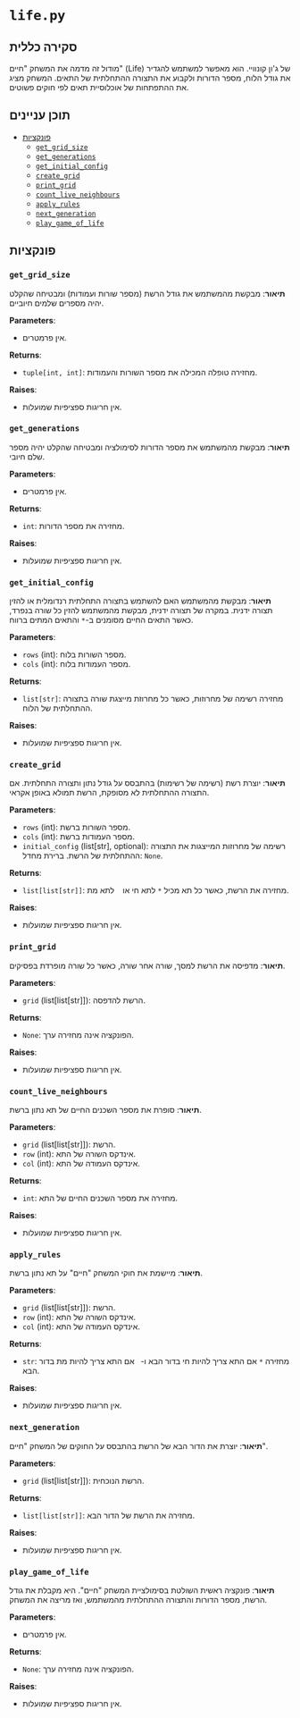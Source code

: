 # `life.py`

## סקירה כללית

מודול זה מדמה את המשחק "חיים" (Life) של ג'ון קונוויי. הוא מאפשר למשתמש להגדיר את גודל הלוח, מספר הדורות ולקבוע את התצורה ההתחלתית של התאים. המשחק מציג את ההתפתחות של אוכלוסיית תאים לפי חוקים פשוטים.

## תוכן עניינים

- [פונקציות](#פונקציות)
  - [`get_grid_size`](#get_grid_size)
  - [`get_generations`](#get_generations)
  - [`get_initial_config`](#get_initial_config)
  - [`create_grid`](#create_grid)
  - [`print_grid`](#print_grid)
  - [`count_live_neighbours`](#count_live_neighbours)
  - [`apply_rules`](#apply_rules)
  - [`next_generation`](#next_generation)
  - [`play_game_of_life`](#play_game_of_life)

## פונקציות

### `get_grid_size`

**תיאור**:
מבקשת מהמשתמש את גודל הרשת (מספר שורות ועמודות) ומבטיחה שהקלט יהיה מספרים שלמים חיוביים.

**Parameters**:
- אין פרמטרים.

**Returns**:
- `tuple[int, int]`: מחזירה טופלה המכילה את מספר השורות והעמודות.

**Raises**:
- אין חריגות ספציפיות שמועלות.

### `get_generations`

**תיאור**:
מבקשת מהמשתמש את מספר הדורות לסימולציה ומבטיחה שהקלט יהיה מספר שלם חיובי.

**Parameters**:
- אין פרמטרים.

**Returns**:
- `int`: מחזירה את מספר הדורות.

**Raises**:
- אין חריגות ספציפיות שמועלות.

### `get_initial_config`

**תיאור**:
מבקשת מהמשתמש האם להשתמש בתצורה התחלתית רנדומלית או להזין תצורה ידנית. במקרה של תצורה ידנית, מבקשת מהמשתמש להזין כל שורה בנפרד, כאשר התאים החיים מסומנים ב-`*` והתאים המתים ברווח.

**Parameters**:
- `rows` (int): מספר השורות בלוח.
- `cols` (int): מספר העמודות בלוח.

**Returns**:
- `list[str]`: מחזירה רשימה של מחרוזות, כאשר כל מחרוזת מייצגת שורה בתצורה ההתחלתית של הלוח.

**Raises**:
- אין חריגות ספציפיות שמועלות.

### `create_grid`

**תיאור**:
יוצרת רשת (רשימה של רשימות) בהתבסס על גודל נתון ותצורה התחלתית. אם התצורה ההתחלתית לא מסופקת, הרשת תמולא באופן אקראי.

**Parameters**:
- `rows` (int): מספר השורות ברשת.
- `cols` (int): מספר העמודות ברשת.
- `initial_config` (list[str], optional): רשימה של מחרוזות המייצגות את התצורה ההתחלתית של הרשת. ברירת מחדל: `None`.

**Returns**:
- `list[list[str]]`: מחזירה את הרשת, כאשר כל תא מכיל `*` לתא חי או ` ` לתא מת.

**Raises**:
- אין חריגות ספציפיות שמועלות.

### `print_grid`

**תיאור**:
מדפיסה את הרשת למסך, שורה אחר שורה, כאשר כל שורה מופרדת בפסיקים.

**Parameters**:
- `grid` (list[list[str]]): הרשת להדפסה.

**Returns**:
- `None`: הפונקציה אינה מחזירה ערך.

**Raises**:
- אין חריגות ספציפיות שמועלות.

### `count_live_neighbours`

**תיאור**:
סופרת את מספר השכנים החיים של תא נתון ברשת.

**Parameters**:
- `grid` (list[list[str]]): הרשת.
- `row` (int): אינדקס השורה של התא.
- `col` (int): אינדקס העמודה של התא.

**Returns**:
- `int`: מחזירה את מספר השכנים החיים של התא.

**Raises**:
- אין חריגות ספציפיות שמועלות.

### `apply_rules`

**תיאור**:
מיישמת את חוקי המשחק "חיים" על תא נתון ברשת.

**Parameters**:
- `grid` (list[list[str]]): הרשת.
- `row` (int): אינדקס השורה של התא.
- `col` (int): אינדקס העמודה של התא.

**Returns**:
- `str`: מחזירה `*` אם התא צריך להיות חי בדור הבא ו-` ` אם התא צריך להיות מת בדור הבא.

**Raises**:
- אין חריגות ספציפיות שמועלות.

### `next_generation`

**תיאור**:
יוצרת את הדור הבא של הרשת בהתבסס על החוקים של המשחק "חיים".

**Parameters**:
- `grid` (list[list[str]]): הרשת הנוכחית.

**Returns**:
- `list[list[str]]`: מחזירה את הרשת של הדור הבא.

**Raises**:
- אין חריגות ספציפיות שמועלות.

### `play_game_of_life`

**תיאור**:
פונקציה ראשית השולטת בסימולציית המשחק "חיים". היא מקבלת את גודל הרשת, מספר הדורות והתצורה ההתחלתית מהמשתמש, ואז מריצה את המשחק.

**Parameters**:
- אין פרמטרים.

**Returns**:
- `None`: הפונקציה אינה מחזירה ערך.

**Raises**:
- אין חריגות ספציפיות שמועלות.